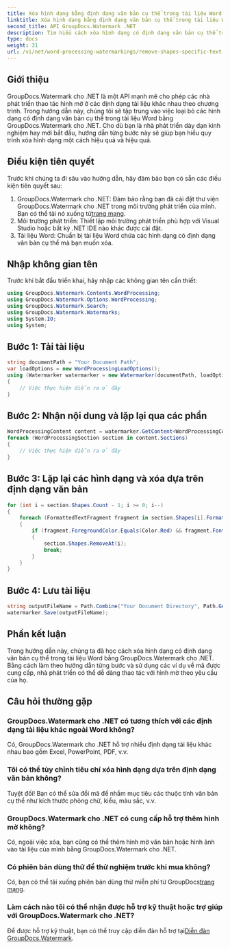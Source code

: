 ```yaml
---
title: Xóa hình dạng bằng định dạng văn bản cụ thể trong tài liệu Word
linktitle: Xóa hình dạng bằng định dạng văn bản cụ thể trong tài liệu Word
second_title: API GroupDocs.Watermark .NET
description: Tìm hiểu cách xóa hình dạng có định dạng văn bản cụ thể trong tài liệu Word bằng GroupDocs.Watermark cho .NET. Hãy làm theo hướng dẫn của chúng tôi để thao tác hiệu quả với hình mờ.
type: docs
weight: 31
url: /vi/net/word-processing-watermarkings/remove-shapes-specific-text-formatting-word-docs/
---
```

## Giới thiệu
GroupDocs.Watermark cho .NET là một API mạnh mẽ cho phép các nhà phát triển thao tác hình mờ ở các định dạng tài liệu khác nhau theo chương trình. Trong hướng dẫn này, chúng tôi sẽ tập trung vào việc loại bỏ các hình dạng có định dạng văn bản cụ thể trong tài liệu Word bằng GroupDocs.Watermark cho .NET. Cho dù bạn là nhà phát triển dày dạn kinh nghiệm hay mới bắt đầu, hướng dẫn từng bước này sẽ giúp bạn hiểu quy trình xóa hình dạng một cách hiệu quả và hiệu quả.
## Điều kiện tiên quyết
Trước khi chúng ta đi sâu vào hướng dẫn, hãy đảm bảo bạn có sẵn các điều kiện tiên quyết sau:
1.  GroupDocs.Watermark cho .NET: Đảm bảo rằng bạn đã cài đặt thư viện GroupDocs.Watermark cho .NET trong môi trường phát triển của mình. Bạn có thể tải nó xuống từ[trang mạng](https://releases.groupdocs.com/Watermark/net/).
2. Môi trường phát triển: Thiết lập môi trường phát triển phù hợp với Visual Studio hoặc bất kỳ .NET IDE nào khác được cài đặt.
3. Tài liệu Word: Chuẩn bị tài liệu Word chứa các hình dạng có định dạng văn bản cụ thể mà bạn muốn xóa.

## Nhập không gian tên
Trước khi bắt đầu triển khai, hãy nhập các không gian tên cần thiết:
```csharp
using GroupDocs.Watermark.Contents.WordProcessing;
using GroupDocs.Watermark.Options.WordProcessing;
using GroupDocs.Watermark.Search;
using GroupDocs.Watermark.Watermarks;
using System.IO;
using System;
```
## Bước 1: Tải tài liệu
```csharp
string documentPath = "Your Document Path";
var loadOptions = new WordProcessingLoadOptions();
using (Watermarker watermarker = new Watermarker(documentPath, loadOptions))
{
    // Việc thực hiện diễn ra ở đây
}
```
## Bước 2: Nhận nội dung và lặp lại qua các phần
```csharp
WordProcessingContent content = watermarker.GetContent<WordProcessingContent>();
foreach (WordProcessingSection section in content.Sections)
{
    // Việc thực hiện diễn ra ở đây
}
```
## Bước 3: Lặp lại các hình dạng và xóa dựa trên định dạng văn bản
```csharp
for (int i = section.Shapes.Count - 1; i >= 0; i--)
{
    foreach (FormattedTextFragment fragment in section.Shapes[i].FormattedTextFragments)
    {
        if (fragment.ForegroundColor.Equals(Color.Red) && fragment.Font.FamilyName == "Arial")
        {
            section.Shapes.RemoveAt(i);
            break;
        }
    }
}
```
## Bước 4: Lưu tài liệu
```csharp
string outputFileName = Path.Combine("Your Document Directory", Path.GetFileName(documentPath));
watermarker.Save(outputFileName);
```

## Phần kết luận
Trong hướng dẫn này, chúng ta đã học cách xóa hình dạng có định dạng văn bản cụ thể trong tài liệu Word bằng GroupDocs.Watermark cho .NET. Bằng cách làm theo hướng dẫn từng bước và sử dụng các ví dụ về mã được cung cấp, nhà phát triển có thể dễ dàng thao tác với hình mờ theo yêu cầu của họ.
## Câu hỏi thường gặp
### GroupDocs.Watermark cho .NET có tương thích với các định dạng tài liệu khác ngoài Word không?
Có, GroupDocs.Watermark cho .NET hỗ trợ nhiều định dạng tài liệu khác nhau bao gồm Excel, PowerPoint, PDF, v.v.
### Tôi có thể tùy chỉnh tiêu chí xóa hình dạng dựa trên định dạng văn bản không?
Tuyệt đối! Bạn có thể sửa đổi mã để nhắm mục tiêu các thuộc tính văn bản cụ thể như kích thước phông chữ, kiểu, màu sắc, v.v.
### GroupDocs.Watermark cho .NET có cung cấp hỗ trợ thêm hình mờ không?
Có, ngoài việc xóa, bạn cũng có thể thêm hình mờ văn bản hoặc hình ảnh vào tài liệu của mình bằng GroupDocs.Watermark cho .NET.
### Có phiên bản dùng thử để thử nghiệm trước khi mua không?
 Có, bạn có thể tải xuống phiên bản dùng thử miễn phí từ GroupDocs[trang mạng](https://releases.groupdocs.com/).
### Làm cách nào tôi có thể nhận được hỗ trợ kỹ thuật hoặc trợ giúp với GroupDocs.Watermark cho .NET?
 Để được hỗ trợ kỹ thuật, bạn có thể truy cập diễn đàn hỗ trợ tại[Diễn đàn GroupDocs.Watermark](https://forum.groupdocs.com/c/watermark/19).